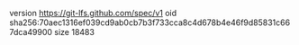 version https://git-lfs.github.com/spec/v1
oid sha256:70aec1316ef039cd9ab0cb7b3f733cca8c4d678b4e46f9d85831c667dca49900
size 18483
